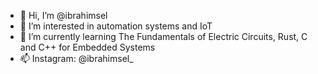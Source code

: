 - 👋 Hi, I’m @ibrahimsel
- 👀 I’m interested in automation systems and IoT
- 🌱 I’m currently learning The Fundamentals of Electric Circuits, Rust, C and C++ for Embedded Systems
- 📫 Instagram: @ibrahimsel_
